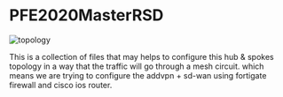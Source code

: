 # PFE2020MasterRSD
![topology](https://user-images.githubusercontent.com/49697768/129991006-23381140-8dd9-4b98-8b49-250462453056.png)

This is a collection of files that may helps to configure this hub & spokes topology in a way that the traffic will go through a mesh circuit. which means we are trying to configure the addvpn + sd-wan using fortigate firewall and cisco ios router.
